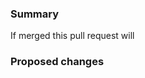<!--By submitting a pull request you are acknowledging that you have the right to license your code under the terms of this repositories license.
Please review the [Contributing Guidelines](../CONTRIBUTING.md) for more details.
If appropriate, fill in the following sections. Please tag linked issues. e.g. This PR fixes issue #1234-->

### Summary

<!-- please finish the following statement -->

If merged this pull request will

### Proposed changes

<!-- Describe the highlights of the proposed changes here -->
